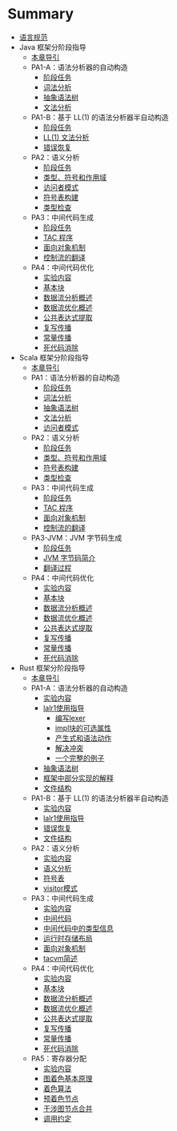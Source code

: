 # Summary

* [语言规范](spec.md)
* Java 框架分阶段指导
  + [本章导引](impl-java/index.md)
  + PA1-A：语法分析器的自动构造
    - [阶段任务](impl-java/PA1-A/index.md)
    - [词法分析](impl-java/PA1-A/lexer.md)
    - [抽象语法树](impl-java/PA1-A/tree.md)
    - [文法分析](impl-java/PA1-A/parser.md)
  + PA1-B：基于 LL(1) 的语法分析器半自动构造
    - [阶段任务](impl-java/PA1-B/index.md)
    - [LL(1) 文法分析](impl-java/PA1-B/parser.md)
    - [错误恢复](impl-java/PA1-B/recovery.md)
  + PA2：语义分析
    - [阶段任务](impl-java/PA2/index.md)
    - [类型、符号和作用域](impl-java/PA2/datatype.md)
    - [访问者模式](impl-java/PA2/visitor.md)
    - [符号表构建](impl-java/PA2/table.md)
    - [类型检查](impl-java/PA2/typecheck.md)
  + PA3：中间代码生成
    - [阶段任务](impl-java/PA3/index.md)
    - [TAC 程序](impl-java/PA3/TAC.md)
    - [面向对象机制](impl-java/PA3/oop.md)
    - [控制流的翻译](impl-java/PA3/control.md)
  + PA4：中间代码优化
    - [实验内容](impl-rust/PA4/实验内容.md)
    - [基本块](impl-rust/PA4/基本块.md)
    - [数据流分析概述](impl-rust/PA4/数据流分析概述.md)
    - [数据流优化概述](impl-rust/PA4/数据流优化概述.md)
    - [公共表达式提取](impl-rust/PA4/公共表达式提取.md)
    - [复写传播](impl-rust/PA4/复写传播.md)
    - [常量传播](impl-rust/PA4/常量传播.md)
    - [死代码消除](impl-rust/PA4/死代码消除.md)
* Scala 框架分阶段指导
  + [本章导引](impl-scala/index.md)
  + PA1：语法分析器的自动构造
    - [阶段任务](impl-scala/PA1/index.md)
    - [词法分析](impl-scala/PA1/lexer.md)
    - [抽象语法树](impl-scala/PA1/tree.md)
    - [文法分析](impl-scala/PA1/parser.md)
    - [访问者模式](impl-scala/PA1/visitor.md)
  + PA2：语义分析
    - [阶段任务](impl-scala/PA2/index.md)
    - [类型、符号和作用域](impl-scala/PA2/datatype.md)
    - [符号表构建](impl-scala/PA2/table.md)
    - [类型检查](impl-scala/PA2/typecheck.md)
  + PA3：中间代码生成
    - [阶段任务](impl-scala/PA3/index.md)
    - [TAC 程序](impl-java/PA3/TAC.md)
    - [面向对象机制](impl-java/PA3/oop.md)
    - [控制流的翻译](impl-scala/PA3/control.md)
  + PA3-JVM：JVM 字节码生成
    - [阶段任务](impl-scala/PA3-JVM/index.md)
    - [JVM 字节码简介](impl-scala/PA3-JVM/JVM.md)
    - [翻译过程](impl-scala/PA3-JVM/translate.md)
  + PA4：中间代码优化
    - [实验内容](impl-rust/PA4/实验内容.md)
    - [基本块](impl-rust/PA4/基本块.md)
    - [数据流分析概述](impl-rust/PA4/数据流分析概述.md)
    - [数据流优化概述](impl-rust/PA4/数据流优化概述.md)
    - [公共表达式提取](impl-rust/PA4/公共表达式提取.md)
    - [复写传播](impl-rust/PA4/复写传播.md)
    - [常量传播](impl-rust/PA4/常量传播.md)
    - [死代码消除](impl-rust/PA4/死代码消除.md)
* Rust 框架分阶段指导
  + [本章导引](impl-rust/index.md)
  + PA1-A：语法分析器的自动构造
    - [实验内容](impl-rust/PA1-A/实验内容.md)
    - [lalr1使用指导](impl-rust/PA1-A/lalr1使用指导.md)
      - [编写lexer](impl-rust/PA1-A/编写lexer.md)
      - [impl块的可选属性](impl-rust/PA1-A/impl块的可选属性.md)
      - [产生式和语法动作](impl-rust/PA1-A/产生式和语法动作.md)
      - [解决冲突](impl-rust/PA1-A/解决冲突.md)
      - [一个完整的例子](impl-rust/PA1-A/一个完整的例子.md)
    - [抽象语法树](impl-rust/PA1-A/抽象语法树.md)
    - [框架中部分实现的解释](impl-rust/PA1-A/框架中部分实现的解释.md)
    - [文件结构](impl-rust/PA1-A/文件结构.md)
  + PA1-B：基于 LL(1) 的语法分析器半自动构造
    - [实验内容](impl-rust/PA1-B/实验内容.md)
    - [lalr1使用指导](impl-rust/PA1-B/lalr1使用指导.md)
    - [错误恢复](impl-rust/PA1-B/错误恢复.md)
    - [文件结构](impl-rust/PA1-B/文件结构.md)
  + PA2：语义分析
    - [实验内容](impl-rust/PA2/实验内容.md)
    - [语义分析](impl-rust/PA2/语义分析.md)
    - [符号表](impl-rust/PA2/符号表.md)
    - [visitor模式](impl-rust/PA2/visitor模式.md)
  + PA3：中间代码生成
    - [实验内容](impl-rust/PA3/实验内容.md)
    - [中间代码](impl-rust/PA3/中间代码.md)
    - [中间代码中的类型信息](impl-rust/PA3/中间代码中的类型信息.md)
    - [运行时存储布局](impl-rust/PA3/运行时存储布局.md)
    - [面向对象机制](impl-rust/PA3/面向对象机制.md)
    - [tacvm简述](impl-rust/PA3/tacvm简述.md)
  + PA4：中间代码优化
    - [实验内容](impl-rust/PA4/实验内容.md)
    - [基本块](impl-rust/PA4/基本块.md)
    - [数据流分析概述](impl-rust/PA4/数据流分析概述.md)
    - [数据流优化概述](impl-rust/PA4/数据流优化概述.md)
    - [公共表达式提取](impl-rust/PA4/公共表达式提取.md)
    - [复写传播](impl-rust/PA4/复写传播.md)
    - [常量传播](impl-rust/PA4/常量传播.md)
    - [死代码消除](impl-rust/PA4/死代码消除.md)
  + PA5：寄存器分配
    - [实验内容](impl-rust/PA5/实验内容.md)
    - [图着色基本原理](impl-rust/PA5/图着色基本原理.md)
    - [着色算法](impl-rust/PA5/着色算法.md)
    - [预着色节点](impl-rust/PA5/预着色节点.md)
    - [干涉图节点合并](impl-rust/PA5/干涉图节点合并.md)
    - [调用约定](impl-rust/PA5/调用约定.md)
